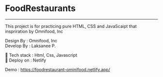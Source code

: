 # FoodRestaurants
---
This project is for practicing pure HTML, CSS and JavaScaipt that inspriration by Omnifood, Inc 

Design By : Omnifood, Inc <br>
Develop By : Laksanee P.

🫥 Tech stack : Html, Css, Javascript <br>
🚀 Deploy on : Netlify

Demo : https://foodrestaurant-ominifood.netlify.app/

